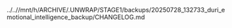 ../..//mnt/h/ARCHIVE/.UNWRAP/STAGE1/backups/20250728_132733_duri_emotional_intelligence_backup/CHANGELOG.md